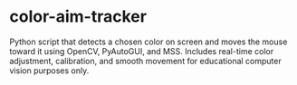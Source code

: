 # color-aim-tracker
Python script that detects a chosen color on screen and moves the mouse toward it using OpenCV, PyAutoGUI, and MSS. Includes real-time color adjustment, calibration, and smooth movement for educational computer vision purposes only.
